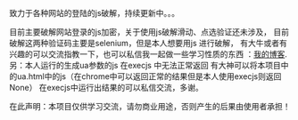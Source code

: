 致力于各种网站的登陆的js破解，持续更新中。。。

目前主要破解网站登录的js加密，关于使用js破解滑动、点选验证还未涉及，
目前破解这两种验证码主要是selenium，但是本人想要用js 进行破解，
有大牛或者有兴趣的可以交流指教一下，也可以私信我一起做一些学习性质的东西
：[我的博客](https://blog.csdn.net/amanloveformi).
另：本人运行的生成ua参数的js 在execjs 中无法正常返回 有大神可以将本项目中的ua.html中的js（在chrome中可以返回正常的结果但是本人使用execjs则返回None）
在execjs中运行出结果的可以私信交流，多谢。



在此声明：本项目仅供学习交流，请勿商业用途，否则产生的后果由使用者承担！
